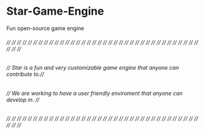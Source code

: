 # Star-Game-Engine
Fun open-source game engine


###### // // // // // // // // // // // // // // // // // // // // // // // // // // // // // // // // // // // // // // // 
###### // Star is a fun and very customizable game engine that anyone can contribute to.//
###### // We are working to have a user friendly enviroment that anyone can develop in. //
###### // // // // // // // // // // // // // // // // // // // // // // // // // // // // // // // // // // // // // // // 
